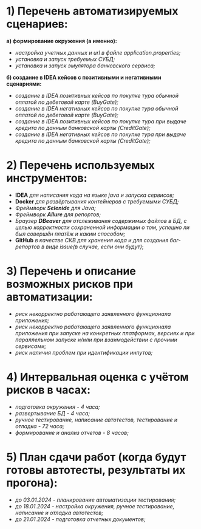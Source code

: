 # 1) Перечень автоматизируемых сценариев: 

**а)    формирование окружения (а именно):**

* *настройка учетных данных и url в файле application.properties;*
* *установка и запуск требуемых СУБД;*
* *установка и запуск эмулятора банковского сервиса;*

**б)    создание в IDEA кейсов с позитивными и негативными сценариями:**

* *создание в IDEA позитивных кейсов по покупке тура обычной оплатой по дебетовой карте (BuyGate);*
* *создание в IDEA негативных кейсов по покупке тура обычной оплатой по дебетовой карте (BuyGate);*
* *создание в IDEA позитивных кейсов по покупке тура при выдаче кредита по данным банковской карты (CreditGate);*
* *создание в IDEA негативных кейсов по покупке тура при выдаче кредита по данным банковской карты (CreditGate);*

# 2) Перечень используемых инструментов:

* **IDEA** *для написания кода на языке java и запуска сервисов;*
* **Docker** *для развёртывания контейнеров с требуемыми СУБД;*
* *Фреймворк **Selenide** для Java;*
* *Фреймворк **Allure** для репортов;*
* *Браузер **DBeaver** для отслеживания содержимых файлов в БД, с целью корректности сохраненной 
информации о том, успешно ли был совершён платёж и каким способом;*
* **GitHub** *в качестве СКВ для хранения кода и для создания баг-репортов в виде issue(в случае, если они будут)*;

# 3) Перечень и описание возможных рисков при автоматизации:

* *риск некорректно работающего заявленного функционала приложения;*
* *риск некорректно работающего заявленного функционала приложения при запуске на конкретных платформах,
версиях и при параллельном запуске и/или при взаимодействии с прочими сервисами;*
* *риск наличия проблем при идентификации инпутов;*

# 4) Интервальная оценка с учётом рисков в часах:

* *подготовка окружения - 4 часа;*
* *развертывание БД - 4 часа;*
* *ручное тестирование, написание автотестов, тестирование и отладка  - 72 часа;*
* *формирование и анализ отчетов - 8 часов;*

# 5) План сдачи работ (когда будут готовы автотесты, результаты их прогона):

* *до 03.01.2024  - планирование автоматизации тестирования;*
* *до 18.01.2024  - настройка окружения, ручное тестирование, написание и отладка автотестов;*
* *до 21.01.2024 - подготовка отчетных документов;*
